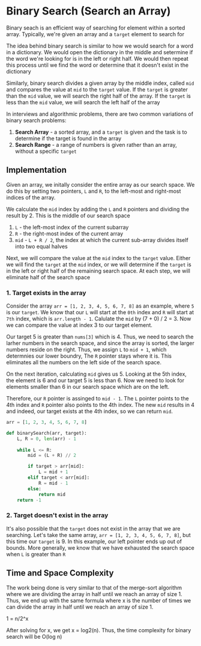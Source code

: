 # Binary Search (Search an Array)
Binary seach is an efficient way of searching for element within a sorted array. Typically, we're given an array and a `target` element to search for

The idea behind binary search is similar to how we would search for a word in a dictionary. We would open the dictionary in the middle and setermine if the word we're looking for is in the left or right half. We would then repeat this process until we find the word or determine that it doesn't exist in the dictionary

Similarly, binary search divides a given array by the middle index, called `mid` and compares the value at `mid` to the `target` value. If the `target` is greater than the `mid` value, we will search the right half of the array. If the `target` is less than the `mid` value, we will search the left half of the array

In interviews and algorithmic problems, there are two common variations of binary search problems:
1. **Search Array** - a sorted array, and a `target` is given and the task is to determine if the target is found in the array
2. **Search Range** - a range of numbers is given rather than an array, without a specific `target`

## Implementation
Given an array, we initally consider the entire array as our search space. We do this by setting two pointers, `L` and `R`, to the left-most and right-most indices of the array.

We calculate the `mid` index by adding the `L` and `R` pointers and dividing the result by 2. This is the middle of our search space
1. `L` - the left-most index of the current subarray
2. `R` - the right-most index of the current array
3. `mid` - `L + R / 2`, the index at which the current sub-array divides itself into two equal halves

Next, we will compare the value at the `mid` index to the `target` value. Either we will find the `target` at the `mid` index, or we will determine if the `target` is in the left or right half of the remaining search space. At each step, we will eliminate half of the search space

### 1. Target exists in the array
Consider the array `arr = [1, 2, 3, 4, 5, 6, 7, 8]` as an example, where `5` is our `target`. We know that our `L` will start at the `0th` index and `R` will start at `7th` index, which is `arr.length - 1`. Calulate the `mid` by (7 + 0) / 2 = 3. Now we can compare the value at index 3 to our target element. 

Our target 5 is greater than `nums[3]` which is 4. Thus, we need to search the larher numbers in the search space, and since the array is sorted, the larger numbers reside on the right. Thus, we assign `L` to `mid + 1`, which determnies our lower boundry, The `R` pointer stays where it is. This eliminates all the numbers on the left side of the search space.

On the next iteration, calculating `mid` gives us 5. Looking at the 5th index, the element is 6 and our target 5 is less than 6. Now we need to look for elements smaller than 6 in our search space which are on the left. 

Therefore, our `R` pointer is assinged to `mid - 1`. The `L` pointer points to the 4th index and `R` pointer also points to the 4th index. The new `mid` results in 4 and indeed, our target exists at the 4th index, so we can return `mid`.
```py
arr = [1, 2, 3, 4, 5, 6, 7, 8]

def binarySearch(arr, target):
    L, R = 0, len(arr) - 1
    
    while L <= R:
        mid = (L + R) // 2

        if target > arr[mid]:
            L = mid + 1
        elif target < arr[mid]:
            R = mid - 1
        else:
            return mid
    return -1
```

### 2. Target doesn't exist in the array
It's also possible that the `target` does not exist in the array that we are searching. Let's take the same array, `arr = [1, 2, 3, 4, 5, 6, 7, 8]`, but this time our `target` is 9. In this example, our left pointer ends up out of bounds. More generally, we know that we have exhausted the search space when `L` is greater than `R`

## Time and Space Complexity
The work being done is very similar to that of the merge-sort algorithm where we are dividing the array in half until we reach an array of size 1. Thus, we end up with the same formula where x is the number of times we can divide the array in half until we reach an array of size 1.

1 = n/2^x

After solving for x, we get x = log2(n). Thus, the time complexity for binary search will be O(log n)
